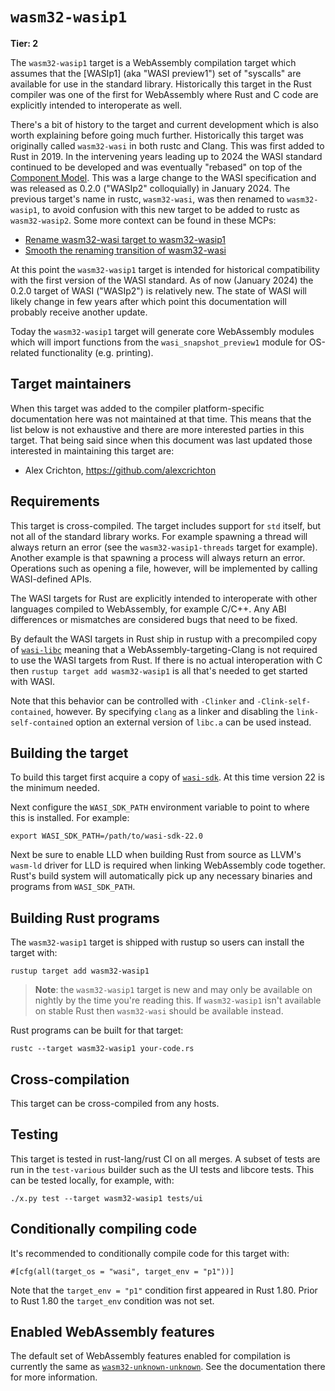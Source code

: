 # `wasm32-wasip1`

**Tier: 2**

The `wasm32-wasip1` target is a WebAssembly compilation target which
assumes that the [WASIp1] (aka "WASI preview1") set of "syscalls" are available
for use in the standard library. Historically this target in the Rust compiler
was one of the first for WebAssembly where Rust and C code are explicitly
intended to interoperate as well.

There's a bit of history to the target and current development which is also
worth explaining before going much further. Historically this target was
originally called `wasm32-wasi` in both rustc and Clang. This was first added
to Rust in 2019. In the intervening years leading up to 2024 the WASI standard
continued to be developed and was eventually "rebased" on top of the [Component
Model]. This was a large change to the WASI specification and was released as
0.2.0 ("WASIp2" colloquially) in January 2024. The previous target's name in
rustc, `wasm32-wasi`, was then renamed to `wasm32-wasip1`, to avoid
confusion with this new target to be added to rustc as `wasm32-wasip2`.
Some more context can be found in these MCPs:

* [Rename wasm32-wasi target to wasm32-wasip1](https://github.com/rust-lang/compiler-team/issues/607)
* [Smooth the renaming transition of wasm32-wasi](https://github.com/rust-lang/compiler-team/issues/695)

At this point the `wasm32-wasip1` target is intended for historical
compatibility with the first version of the WASI standard. As of now (January
2024) the 0.2.0 target of WASI ("WASIp2") is relatively new. The state of
WASI will likely change in few years after which point this documentation will
probably receive another update.

[WASI Preview1]: https://github.com/WebAssembly/WASI/tree/main/legacy/preview1
[Component Model]: https://github.com/webassembly/component-model

Today the `wasm32-wasip1` target will generate core WebAssembly modules
which will import functions from the `wasi_snapshot_preview1` module for
OS-related functionality (e.g. printing).

## Target maintainers

When this target was added to the compiler platform-specific documentation here
was not maintained at that time. This means that the list below is not
exhaustive and there are more interested parties in this target. That being
said since when this document was last updated those interested in maintaining
this target are:

- Alex Crichton, https://github.com/alexcrichton

## Requirements

This target is cross-compiled. The target includes support for `std` itself,
but not all of the standard library works. For example spawning a thread will
always return an error (see the `wasm32-wasip1-threads` target for
example). Another example is that spawning a process will always return an
error. Operations such as opening a file, however, will be implemented by
calling WASI-defined APIs.

The WASI targets for Rust are explicitly intended to interoperate with other
languages compiled to WebAssembly, for example C/C++. Any ABI differences or
mismatches are considered bugs that need to be fixed.

By default the WASI targets in Rust ship in rustup with a precompiled copy of
[`wasi-libc`] meaning that a WebAssembly-targeting-Clang is not required to
use the WASI targets from Rust.  If there is no actual interoperation with C
then `rustup target add wasm32-wasip1` is all that's needed to get
started with WASI.

Note that this behavior can be controlled with `-Clinker` and
`-Clink-self-contained`, however. By specifying `clang` as a linker and
disabling the `link-self-contained` option an external version of `libc.a` can
be used instead.

[`wasi-libc`]: https://github.com/WebAssembly/wasi-libc

## Building the target

To build this target first acquire a copy of
[`wasi-sdk`](https://github.com/WebAssembly/wasi-sdk/). At this time version 22
is the minimum needed.

Next configure the `WASI_SDK_PATH` environment variable to point to where this
is installed. For example:

```text
export WASI_SDK_PATH=/path/to/wasi-sdk-22.0
```

Next be sure to enable LLD when building Rust from source as LLVM's `wasm-ld`
driver for LLD is required when linking WebAssembly code together. Rust's build
system will automatically pick up any necessary binaries and programs from
`WASI_SDK_PATH`.

## Building Rust programs

The `wasm32-wasip1` target is shipped with rustup so users can install
the target with:

```text
rustup target add wasm32-wasip1
```

> **Note**: the `wasm32-wasip1` target is new and may only be available
> on nightly by the time you're reading this. If `wasm32-wasip1` isn't
> available on stable Rust then `wasm32-wasi` should be available instead.

Rust programs can be built for that target:

```text
rustc --target wasm32-wasip1 your-code.rs
```

## Cross-compilation

This target can be cross-compiled from any hosts.

## Testing

This target is tested in rust-lang/rust CI on all merges. A subset of tests are
run in the `test-various` builder such as the UI tests and libcore tests. This
can be tested locally, for example, with:

```text
./x.py test --target wasm32-wasip1 tests/ui
```

## Conditionally compiling code

It's recommended to conditionally compile code for this target with:

```text
#[cfg(all(target_os = "wasi", target_env = "p1"))]
```

Note that the `target_env = "p1"` condition first appeared in Rust 1.80. Prior
to Rust 1.80 the `target_env` condition was not set.

## Enabled WebAssembly features

The default set of WebAssembly features enabled for compilation is currently the
same as [`wasm32-unknown-unknown`](./wasm32-unknown-unknown.md). See the
documentation there for more information.
